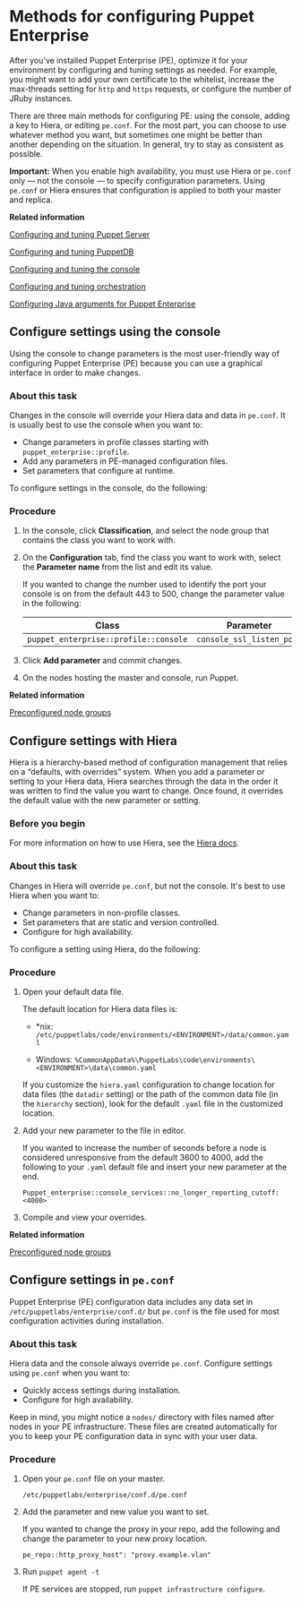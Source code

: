 # Methods for configuring Puppet Enterprise

After you've installed Puppet Enterprise \(PE\), optimize it for your environment by configuring and tuning settings as needed. For example, you might want to add your own certificate to the whitelist, increase the max-threads setting for `http` and `https` requests, or configure the number of JRuby instances.

There are three main methods for configuring PE: using the console, adding a key to Hiera, or editing `pe.conf`. For the most part, you can choose to use whatever method you want, but sometimes one might be better than another depending on the situation. In general, try to stay as consistent as possible.

**Important:** When you enable high availability, you must use Hiera or `pe.conf` only — not the console — to specify configuration parameters. Using `pe.conf` or Hiera ensures that configuration is applied to both your master and replica.

**Related information**  


[Configuring and tuning Puppet Server](config_puppetserver.md#)

[Configuring and tuning PuppetDB](config_puppetdb.md#)

[Configuring and tuning the console](config_console.md#)

[Configuring and tuning orchestration](config_orchestration.md#)

[Configuring Java arguments for Puppet Enterprise](config_java_args.md#)

## Configure settings using the console

Using the console to change parameters is the most user-friendly way of configuring Puppet Enterprise \(PE\) because you can use a graphical interface in order to make changes.

### About this task

Changes in the console will override your Hiera data and data in `pe.conf`. It is usually best to use the console when you want to:

-   Change parameters in profile classes starting with `puppet_enterprise::profile`.
-   Add any parameters in PE-managed configuration files.
-   Set parameters that configure at runtime.

To configure settings in the console, do the following:

### Procedure

1.  In the console, click **Classification**, and select the node group that contains the class you want to work with.

2.  On the **Configuration** tab, find the class you want to work with, select the **Parameter name** from the list and edit its value.

    If you wanted to change the number used to identify the port your console is on from the default 443 to 500, change the parameter value in the following:

    |Class|Parameter|Value|
    |-----|---------|-----|
    |`puppet_enterprise::profile::console`|`console_ssl_listen_port`|`[500]`|

3.  Click **Add parameter** and commit changes.

4.  On the nodes hosting the master and console, run Puppet.


**Related information**  


[Preconfigured node groups](preconfigured_node_groups.md#)

## Configure settings with Hiera

Hiera is a hierarchy-based method of configuration management that relies on a “defaults, with overrides” system. When you add a parameter or setting to your Hiera data, Hiera searches through the data in the order it was written to find the value you want to change. Once found, it overrides the default value with the new parameter or setting.

### Before you begin

For more information on how to use Hiera, see the [Hiera docs](https://puppet.com/docs/puppet/6.5/hiera.html).

### About this task

Changes in Hiera will override `pe.conf`, but not the console. It's best to use Hiera when you want to:

-   Change parameters in non-profile classes.
-   Set parameters that are static and version controlled.
-   Configure for high availability.

To configure a setting using Hiera, do the following:

### Procedure

1.  Open your default data file.

    The default location for Hiera data files is:

    -   \*nix: `/etc/puppetlabs/code/environments/<ENVIRONMENT>/data/common.yaml`

    -   Windows: `%CommonAppData%\PuppetLabs\code\environments\<ENVIRONMENT>\data\common.yaml`

    If you customize the `hiera.yaml` configuration to change location for data files \(the `datadir` setting\) or the path of the common data file \(in the `hierarchy` section\), look for the default `.yaml` file in the customized location.

2.  Add your new parameter to the file in editor.

    If you wanted to increase the number of seconds before a node is considered unresponsive from the default 3600 to 4000, add the following to your `.yaml` default file and insert your new parameter at the end.

    ```
    Puppet_enterprise::console_services::no_longer_reporting_cutoff: <4000>
    ```

3.  Compile and view your overrides.


**Related information**  


[Preconfigured node groups](preconfigured_node_groups.md#)

## Configure settings in `pe.conf`

Puppet Enterprise \(PE\) configuration data includes any data set in `/etc/puppetlabs/enterprise/conf.d/` but `pe.conf` is the file used for most configuration activities during installation.

### About this task

Hiera data and the console always override `pe.conf`. Configure settings using `pe.conf` when you want to:

-   Quickly access settings during installation.
-   Configure for high availability.

Keep in mind, you might notice a `nodes/` directory with files named after nodes in your PE infrastructure. These files are created automatically for you to keep your PE configuration data in sync with your user data.

### Procedure

1.  Open your `pe.conf` file on your master.

    ```
    /etc/puppetlabs/enterprise/conf.d/pe.conf
    ```

2.  Add the parameter and new value you want to set.

    If you wanted to change the proxy in your repo, add the following and change the parameter to your new proxy location.

    ```
    pe_repo::http_proxy_host": "proxy.example.vlan"
    ```

3.  Run `puppet agent -t`

    If PE services are stopped, run `puppet infrastructure configure`.


